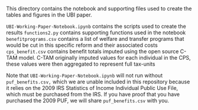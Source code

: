 This directory contains the notebook and supporting files used to create the
tables and figures in the UBI paper.

`UBI-Working-Paper-Notebook.ipynb` contains the scripts used to create the results
`functions2.py` contains supporting functions used in the notebook
`benefitprograms.csv` contains a list of welfare and transfer programs that
would be cut in this specific reform and their associated costs
`cps_benefit.csv` contains benefit totals imputed using the open source C-TAM
model. C-TAM originally imputed values for each individual in the CPS, these
values were then aggregated to represent full tax-units

Note that `UBI-Working-Paper-Notebook.ipynb` will not run without
`puf_benefits.csv,` which we are unable included in this repository because it
relies on the 2009 IRS Statistics of Income Individual Public Use File, which
must be purchased from the IRS. If you have proof that you have purchased the 
2009 PUF, we will share `puf_benefits.csv` with you. 
